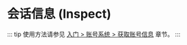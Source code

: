 # 会话信息 (Inspect)

::: tip
使用方法请参见 [入门 > 账号系统 > 获取账号信息](../../manual/usage/platform.md#获取账号信息) 章节。
:::
